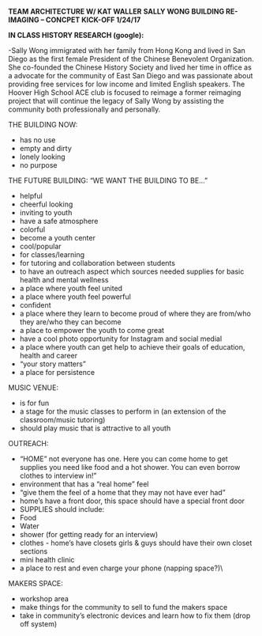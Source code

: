 **TEAM ARCHITECTURE W/ KAT WALLER**
**SALLY WONG BUILDING RE-IMAGING – CONCPET KICK-OFF 1/24/17**

**IN CLASS HISTORY RESEARCH (google):**

-Sally Wong immigrated with her family from Hong Kong and lived in San Diego as the first female President of the Chinese Benevolent Organization. She co-founded the Chinese History Society and lived her time in office as a advocate for the community of East San Diego and was passionate about providing free services for low income and limited English speakers. The Hoover High School ACE club is focused to reimage a former reimaging project that will continue the legacy of Sally Wong by assisting the community both professionally and personally. 

THE BUILDING NOW:
* has no use
* empty and dirty
* lonely looking
* no purpose

THE FUTURE BUILDING:
“WE WANT THE BUILDING TO BE…”
* helpful
* cheerful looking
* inviting to youth
* have a safe atmosphere
* colorful
* become a youth center
* cool/popular
* for classes/learning
* for tutoring and collaboration between students
* to have an outreach aspect which sources needed supplies for basic health and mental wellness
* a place where youth feel united
* a place where youth feel powerful
* confident
* a place where they learn to become proud of where they are from/who they are/who they can become
* a place to empower the youth to come great
* have a cool photo opportunity for Instagram and social medial
* a place where youth can get help to achieve their goals of education, health and career
* “your story matters”
* a place for persistence

MUSIC VENUE:
* is for fun
* a stage for the music classes to perform in (an extension of the classroom/music tutoring)
* should play music that is attractive to all youth 

OUTREACH:
* “HOME” not everyone has one. Here you can come home to get supplies you need like food and a hot shower. You can even borrow clothes to interview in!”
* environment that has a “real home” feel
* “give them the feel of a home that they may not have ever had”
* home’s have a front door, this space should have a special front door
* SUPPLIES should include: 
 * Food
 * Water
 *	shower (for getting ready for an interview)
 * clothes   -  home’s have closets girls & guys should have their own closet sections
 * mini health clinic
 *	a place to rest and even charge your phone (napping space?)\

MAKERS SPACE:
* workshop area
* make things for the community to sell to fund the makers space
* take in community’s electronic devices and learn how to fix them (drop off system)
